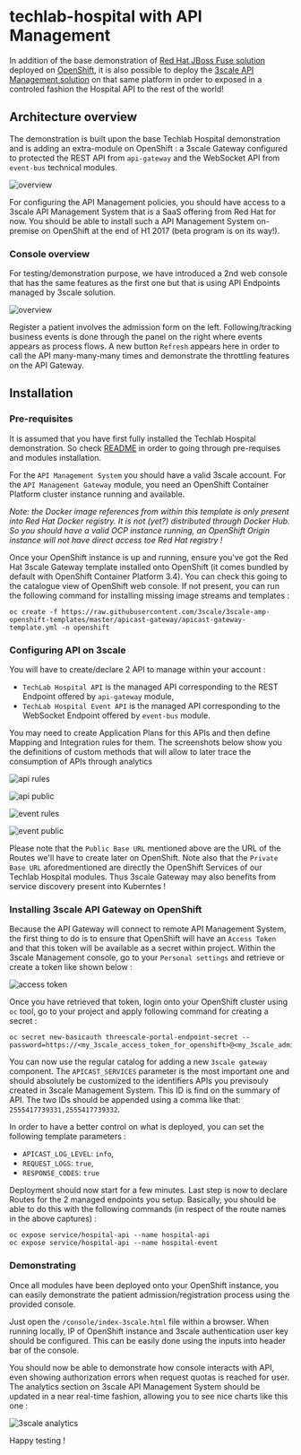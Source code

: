 # techlab-hospital with API Management

In addition of the base demonstration of [Red Hat JBoss Fuse solution](https://developers.redhat.com/products/fuse/overview/) deployed on [OpenShift](https://www.openshift.org), it is also possible to deploy the [3scale API Management solution](https://www.3scale.com) on that same platform in order to exposed in a controled fashion the Hospital API to the rest of the world!

## Architecture overview

The demonstration is built upon the base Techlab Hospital demonstration and is adding an extra-module on OpenShift : a 3scale Gateway configured to protected the REST API from `api-gateway` and the WebSocket API from `event-bus` technical modules.

![overview](https://raw.githubusercontent.com/lbroudoux/techlab-hospital/master/assets/architecture-api-management.png)  

For configuring the API Management policies, you should have access to a 3scale API Management System that is a SaaS offering from Red Hat for now. You should be able to install such a API Management System on-premise on OpenShift at the end of H1 2017 (beta program is on its way!).

### Console overview

For testing/demonstration purpose, we have introduced a 2nd web console that has the same features as the first one but that is using API Endpoints managed by 3scale solution.

![overview](https://raw.githubusercontent.com/lbroudoux/techlab-hospital/master/assets/console-api-management-screenshot.png)  

Register a patient involves the admission form on the left. Following/tracking business events is done through the panel on the right where events appears as process flows. A new button `Refresh` appears here in order to call the API many-many-many times and demonstrate the throttling features on the API Gateway.

## Installation

### Pre-requisites

It is assumed that you have first fully installed the Techlab Hospital demonstration. So check [README](https://github.com/lbroudoux/techlab-hospital/blob/master/README.md) in order to going through pre-requises and modules installation.

For the `API Management System` you should have a valid 3scale account. For the `API Management Gateway` module, you need an OpenShift Container Platform cluster instance running and available.

_Note: the Docker image references from within this template is only present into Red Hat Docker registry. It is not (yet?) distributed through Docker Hub. So you should have a valid OCP instance running, an OpenShift Origin instance will not have direct access toe Red Hat registry !_

Once your OpenShift instance is up and running, ensure you've got the Red Hat 3scale Gateway template installed onto OpenShift (it comes bundled by default with OpenShift Container Platform 3.4). You can check this going to the catalogue view of OpenShift web console. If not present, you can run the following command for installing missing image streams and templates :

    oc create -f https://raw.githubusercontent.com/3scale/3scale-amp-openshift-templates/master/apicast-gateway/apicast-gateway-template.yml -n openshift

### Configuring API on 3scale

You will have to create/declare 2 API to manage within your account :
* `TechLab Hospital API` is the managed API corresponding to the REST Endpoint offered by `api-gateway` module,
* `TechLab Hospital Event API` is the managed API corresponding to the WebSocket Endpoint offered by `event-bus` module.

You may need to create Application Plans for this APIs and then define Mapping and Integration rules for them. The screenshots below show you the definitions of custom methods that will allow to later trace the consumption of APIs through analytics

![api rules](https://raw.githubusercontent.com/lbroudoux/techlab-hospital/master/assets/3scale-api-rules.png)

![api public](https://raw.githubusercontent.com/lbroudoux/techlab-hospital/master/assets/3scale-api-public.png)

![event rules](https://raw.githubusercontent.com/lbroudoux/techlab-hospital/master/assets/3scale-event-rules.png)

![event public](https://raw.githubusercontent.com/lbroudoux/techlab-hospital/master/assets/3scale-event-public.png)

Please note that the `Public Base URL` mentioned above are the URL of the Routes we'll have to create later on OpenShift. Note also that the `Private Base URL` aforedmentioned are directly the OpenShift Services of our Techlab Hospital modules. Thus 3scale Gateway may also benefits from service discovery present into Kuberntes !

### Installing 3scale API Gateway on OpenShift

Because the API Gateway will connect to remote API Management System, the first thing to do is to ensure that OpenShift will have an `Access Token` and that this token will be available as a secret within project. Within the 3scale Management console, go to your `Personal settings` and retrieve or create a token like shown below :

![access token](https://raw.githubusercontent.com/lbroudoux/techlab-hospital/master/assets/3scale-access-token.png)  

Once you have retrieved that token, login onto your OpenShift cluster using `oc` tool, go to your project and apply following command for creating a secret :

    oc secret new-basicauth threescale-portal-endpoint-secret --password=https://<my_3scale_access_token_for_openshift>@<my_3scale_admin_domain>

You can now use the regular catalog for adding a new `3scale gateway` component. The `APICAST_SERVICES` parameter is the most important one and should absolutely be customized to the identifiers APIs you previsouly created in 3scale Management System. This ID is find on the summary of API. The two IDs should be appended using a comma like that: `2555417739331,2555417739332`.

In order to have a better control on what is deployed, you can set the following template parameters :
* `APICAST_LOG_LEVEL`: `info`,
* `REQUEST_LOGS`: `true`,
* `RESPONSE_CODES`: `true`

Deployment should now start for a few minutes. Last step is now to declare Routes for the 2 managed endpoints you setup. Basically, you should be able to do this with the following commands (in respect of the route names in the above captures) :

    oc expose service/hospital-api --name hospital-api
    oc expose service/hospital-api --name hospital-event

### Demonstrating

Once all modules have been deployed onto your OpenShift instance, you can easily demonstrate the patient admission/registration process using the provided console.

Just open the `/console/index-3scale.html` file within a browser. When running locally, IP of OpenShift instance and 3scale authentication user key should be configured. This can be easily done using the inputs into header bar of the console.

You should now be able to demonstrate how console interacts with API, even showing authorization errors when request quotas is reached for user. The analytics section on 3scale API Management System should be updated in a near real-time fashion, allowing you to see nice charts like this one :

![3scale analytics](https://raw.githubusercontent.com/lbroudoux/techlab-hospital/master/assets/3scale-analytics.png)

Happy testing !
